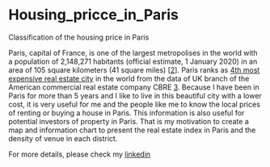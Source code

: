 # Housing_pricce_in_Paris
Classification of the housing price in Paris

Paris, capital of France, is one of the largest metropolises in the world with a population of 2,148,271 habitants (official estimate, 1 January 2020) in an area of 105 square kilometers (41 square miles) [[2](https://en.wikipedia.org/wiki/Paris)]. Paris ranks as [4th most expensive real estate city](https://parispropertygroup.com/blog/2015/paris-ranks-4th-expensive-city-buy-real-estate/) in the world from the data of UK branch of the American commercial real estate company CBRE [3](https://parispropertygroup.com/blog/2015/paris-ranks-4th-expensive-city-buy-real-estate/). Because I have been in Paris for more than 5 years and I like to live in this beautiful city with a lower cost, it is very useful for me and the people like me to know the local prices of renting or buying a house in Paris. This information is also useful for potential investors of property in Paris. That is my motivation to create a map and information chart to present the real estate index in Paris and the density of venue in each district.

For more details, please check my [linkedin](https://www.linkedin.com/pulse/housing-rental-sale-prices-venues-data-analysis-paris-letian-dai/)
